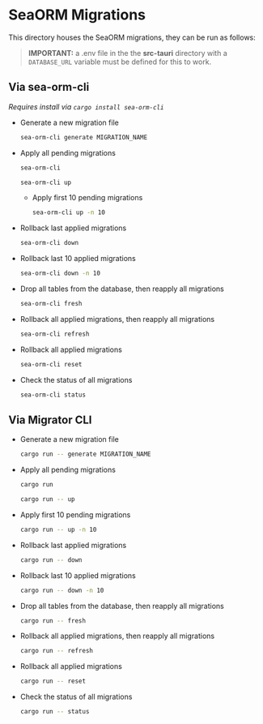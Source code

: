 # SeaORM Migrations

This directory houses the SeaORM migrations, they can be run as follows:

> **IMPORTANT:** a .env file in the the **src-tauri** directory with a ``DATABASE_URL`` variable must be defined for this to work.

## Via sea-orm-cli

*Requires install via ``cargo install sea-orm-cli``*

- Generate a new migration file

    ```sh
    sea-orm-cli generate MIGRATION_NAME
    ```

- Apply all pending migrations

    ```sh
    sea-orm-cli
    ```

    ```sh
    sea-orm-cli up
    ```

  - Apply first 10 pending migrations

    ```sh
    sea-orm-cli up -n 10
    ```

- Rollback last applied migrations

    ```sh
    sea-orm-cli down
    ```

- Rollback last 10 applied migrations

    ```sh
    sea-orm-cli down -n 10
    ```

- Drop all tables from the database, then reapply all migrations

    ```sh
    sea-orm-cli fresh
    ```

- Rollback all applied migrations, then reapply all migrations

    ```sh
    sea-orm-cli refresh
    ```

- Rollback all applied migrations

    ```sh
    sea-orm-cli reset
    ```

- Check the status of all migrations

    ```sh
    sea-orm-cli status
    ```

## Via Migrator CLI

- Generate a new migration file

    ```sh
    cargo run -- generate MIGRATION_NAME
    ```

- Apply all pending migrations

    ```sh
    cargo run
    ```

    ```sh
    cargo run -- up
    ```

- Apply first 10 pending migrations

    ```sh
    cargo run -- up -n 10
    ```

- Rollback last applied migrations

    ```sh
    cargo run -- down
    ```

- Rollback last 10 applied migrations

    ```sh
    cargo run -- down -n 10
    ```

- Drop all tables from the database, then reapply all migrations

    ```sh
    cargo run -- fresh
    ```

- Rollback all applied migrations, then reapply all migrations

    ```sh
    cargo run -- refresh
    ```

- Rollback all applied migrations

    ```sh
    cargo run -- reset
    ```

- Check the status of all migrations

    ```sh
    cargo run -- status
    ```
